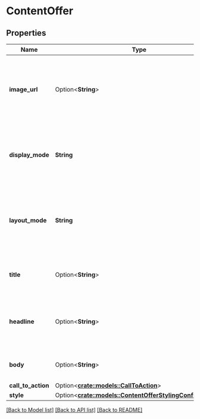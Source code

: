 # ContentOffer

## Properties

Name | Type | Description | Notes
------------ | ------------- | ------------- | -------------
**image_url** | Option<**String**> | URL for image displayed to the customer when displaying content offer. | [optional]
**display_mode** | **String** | The display mode of Genesys Widgets when displaying content offer. | 
**layout_mode** | **String** | The layout mode of the text shown to the user when displaying content offer. | 
**title** | Option<**String**> | Title used in the header of the content offer. | [optional]
**headline** | Option<**String**> | Headline displayed above the body text of the content offer. | [optional]
**body** | Option<**String**> | Body text of the content offer. | [optional]
**call_to_action** | Option<[**crate::models::CallToAction**](CallToAction.md)> |  | [optional]
**style** | Option<[**crate::models::ContentOfferStylingConfiguration**](ContentOfferStylingConfiguration.md)> |  | [optional]

[[Back to Model list]](../README.md#documentation-for-models) [[Back to API list]](../README.md#documentation-for-api-endpoints) [[Back to README]](../README.md)


